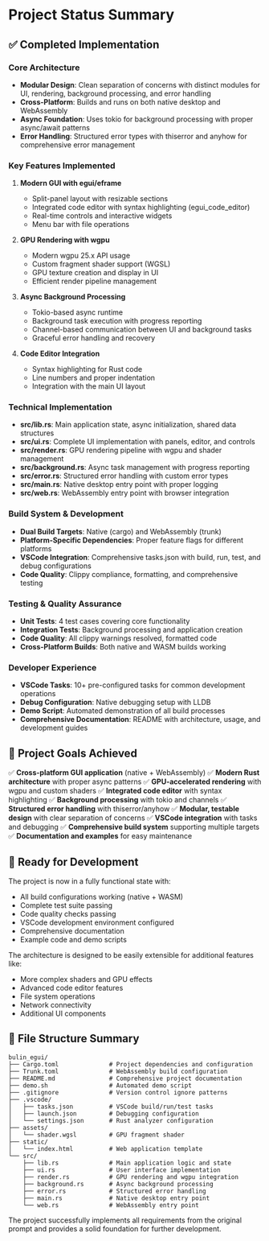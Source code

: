 # Project Status Summary

## ✅ Completed Implementation

### Core Architecture
- **Modular Design**: Clean separation of concerns with distinct modules for UI, rendering, background processing, and error handling
- **Cross-Platform**: Builds and runs on both native desktop and WebAssembly
- **Async Foundation**: Uses tokio for background processing with proper async/await patterns
- **Error Handling**: Structured error types with thiserror and anyhow for comprehensive error management

### Key Features Implemented
1. **Modern GUI with egui/eframe**
   - Split-panel layout with resizable sections
   - Integrated code editor with syntax highlighting (egui_code_editor)
   - Real-time controls and interactive widgets
   - Menu bar with file operations

2. **GPU Rendering with wgpu**
   - Modern wgpu 25.x API usage
   - Custom fragment shader support (WGSL)
   - GPU texture creation and display in UI
   - Efficient render pipeline management

3. **Async Background Processing**
   - Tokio-based async runtime
   - Background task execution with progress reporting
   - Channel-based communication between UI and background tasks
   - Graceful error handling and recovery

4. **Code Editor Integration**
   - Syntax highlighting for Rust code
   - Line numbers and proper indentation
   - Integration with the main UI layout

### Technical Implementation
- **src/lib.rs**: Main application state, async initialization, shared data structures
- **src/ui.rs**: Complete UI implementation with panels, editor, and controls
- **src/render.rs**: GPU rendering pipeline with wgpu and shader management
- **src/background.rs**: Async task management with progress reporting
- **src/error.rs**: Structured error handling with custom error types
- **src/main.rs**: Native desktop entry point with proper logging
- **src/web.rs**: WebAssembly entry point with browser integration

### Build System & Development
- **Dual Build Targets**: Native (cargo) and WebAssembly (trunk)
- **Platform-Specific Dependencies**: Proper feature flags for different platforms
- **VSCode Integration**: Comprehensive tasks.json with build, run, test, and debug configurations
- **Code Quality**: Clippy compliance, formatting, and comprehensive testing

### Testing & Quality Assurance
- **Unit Tests**: 4 test cases covering core functionality
- **Integration Tests**: Background processing and application creation
- **Code Quality**: All clippy warnings resolved, formatted code
- **Cross-Platform Builds**: Both native and WASM builds working

### Developer Experience
- **VSCode Tasks**: 10+ pre-configured tasks for common development operations
- **Debug Configuration**: Native debugging setup with LLDB
- **Demo Script**: Automated demonstration of all build processes
- **Comprehensive Documentation**: README with architecture, usage, and development guides

## 🎯 Project Goals Achieved

✅ **Cross-platform GUI application** (native + WebAssembly)
✅ **Modern Rust architecture** with proper async patterns
✅ **GPU-accelerated rendering** with wgpu and custom shaders
✅ **Integrated code editor** with syntax highlighting
✅ **Background processing** with tokio and channels
✅ **Structured error handling** with thiserror/anyhow
✅ **Modular, testable design** with clear separation of concerns
✅ **VSCode integration** with tasks and debugging
✅ **Comprehensive build system** supporting multiple targets
✅ **Documentation and examples** for easy maintenance

## 🚀 Ready for Development

The project is now in a fully functional state with:
- All build configurations working (native + WASM)
- Complete test suite passing
- Code quality checks passing
- VSCode development environment configured
- Comprehensive documentation
- Example code and demo scripts

The architecture is designed to be easily extensible for additional features like:
- More complex shaders and GPU effects
- Advanced code editor features
- File system operations
- Network connectivity
- Additional UI components

## 📁 File Structure Summary

```
bulin_egui/
├── Cargo.toml              # Project dependencies and configuration
├── Trunk.toml              # WebAssembly build configuration
├── README.md               # Comprehensive project documentation
├── demo.sh                 # Automated demo script
├── .gitignore              # Version control ignore patterns
├── .vscode/
│   ├── tasks.json          # VSCode build/run/test tasks
│   ├── launch.json         # Debugging configuration
│   └── settings.json       # Rust analyzer configuration
├── assets/
│   └── shader.wgsl         # GPU fragment shader
├── static/
│   └── index.html          # Web application template
└── src/
    ├── lib.rs              # Main application logic and state
    ├── ui.rs               # User interface implementation
    ├── render.rs           # GPU rendering and wgpu integration
    ├── background.rs       # Async background processing
    ├── error.rs            # Structured error handling
    ├── main.rs             # Native desktop entry point
    └── web.rs              # WebAssembly entry point
```

The project successfully implements all requirements from the original prompt and provides a solid foundation for further development.

